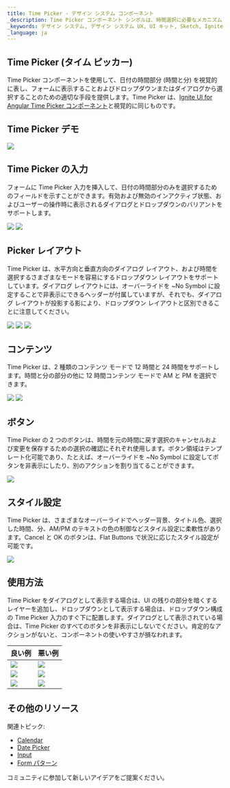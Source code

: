 ```yaml
---
title: Time Picker - デザイン システム コンポーネント
_description: Time Picker コンポーネント シンボルは、時間選択に必要なメカニズムを提供する時間のビジュアル表現として使用します。
_keywords: デザイン システム, デザイン システム UX, UI キット, Sketch, Ignite UI for Angular, Sketch to Angular, Angular, Angular デザイン システム, Sketch からコードをエクスポート, Angular 用のデザイン キット, Sketch HTML, Sketch to HTML, Sketch UI キット
_language: ja
---
```


## Time Picker (タイム ピッカー)

Time Picker コンポーネントを使用して、日付の時間部分 (時間と分) を視覚的に表し、フォームに表示することおよびドロップダウンまたはダイアログから選択することのための適切な手段を提供します。Time Picker は、[Ignite UI for Angular Time Picker コンポーネント](https://jp.infragistics.com/products/ignite-ui-angular/angular/components/time_picker.html)と視覚的に同じものです。

## Time Picker デモ

<img class="responsive-img" src="../images/timepicker_demo.png" srcset="../images/timepicker_demo@2x.png 2x" />

## Time Picker の入力

フォームに Time Picker 入力を挿入して、日付の時間部分のみを選択するためのフィールドを示すことができます。有効および無効のインアクティブ状態、およびユーザーの操作時に表示されるダイアログとドロップダウンのバリアントをサポートします。

<img class="responsive-img" src="../images/timepicker_enabled.png" srcset="../images/timepicker_enabled@2x.png 2x" />
<img class="responsive-img" src="../images/timepicker_disabled.png" srcset="../images/timepicker_disabled@2x.png 2x" />

## Picker レイアウト

Time Picker は、水平方向と垂直方向のダイアログ レイアウト、および時間を選択するさまざまなモードを容易にするドロップダウン レイアウトをサポートしています。ダイアログ レイアウトには、オーバーライドを ~No Symbol に設定することで非表示にできるヘッダーが付属していますが、それでも、ダイアログ レイアウトが投影する影により、ドロップダウン レイアウトと区別できることに注意してください。

<img class="responsive-img" src="../images/timepicker_horizontal.png" srcset="../images/timepicker_horizontal@2x.png 2x" />
<img class="responsive-img" src="../images/timepicker_vertical.png" srcset="../images/timepicker_vertical@2x.png 2x" />
<img class="responsive-img" src="../images/timepicker_dropdown.png" srcset="../images/timepicker_dropdown@2x.png 2x" />

## コンテンツ

Time Picker は、2 種類のコンテンツ モードで 12 時間と 24 時間をサポートします。時間と分の部分の他に 12 時間コンテンツ モードで AM と PM を選択できます。

<img class="responsive-img" src="../images/timepicker_dropdown.png" srcset="../images/timepicker_dropdown@2x.png 2x" />
<img class="responsive-img" src="../images/timepicker_24mode.png" srcset="../images/timepicker_24mode@2x.png 2x" />

## ボタン

Time Picker の 2 つのボタンは、時間を元の時間に戻す選択のキャンセルおよび変更を保存するための選択の確認にそれぞれ使用します。ボタン領域はテンプレート化可能であり、たとえば、オーバーライドを ~No Symbol に設定してボタンを非表示にしたり、別のアクションを割り当てることができます。

<img class="responsive-img" src="../images/timepicker_buttons.png" srcset="../images/timepicker_buttons@2x.png 2x" />

## スタイル設定

Time Picker は、さまざまなオーバーライドでヘッダー背景、タイトル色、選択した時間、分、AM/PM のテキストの色の制御などスタイル設定に柔軟性があります。Cancel と OK のボタンは、Flat Buttons で状況に応じたスタイル設定が可能です。

<img class="responsive-img" src="../images/timepicker_styling.png" srcset="../images/timepicker_styling@2x.png 2x" />

## 使用方法

Time Picker をダイアログとして表示する場合は、UI の残りの部分を暗くするレイヤーを追加し、ドロップダウンとして表示する場合は、ドロップダウン構成の Time Picker 入力のすぐ下に配置します。ダイアログとして表示されている場合は、Time Picker のすべてのボタンを非表示にしないでください。肯定的なアクションがないと、コンポーネントの使いやすさが損なわれます。

| 良い例                                                                                     |悪い例                                                                                      |
| -------------------------------------------------------------------------------------- | ------------------------------------------------------------------------------------------ |
| <img class="responsive-img" src="../images/timepicker_do1.png" srcset="../images/timepicker_do1@2x.png 2x" /> | <img class="responsive-img" src="../images/timepicker_dont1.png" srcset="../images/timepicker_dont1@2x.png 2x" /> |
| <img class="responsive-img" src="../images/timepicker_do3.png" srcset="../images/timepicker_do3@2x.png 2x" /> | <img class="responsive-img" src="../images/timepicker_dont3.png" srcset="../images/timepicker_dont3@2x.png 2x" /> |
| <img class="responsive-img" src="../images/timepicker_do2.png" srcset="../images/timepicker_do2@2x.png 2x" /> | <img class="responsive-img" src="../images/timepicker_dont2.png" srcset="../images/timepicker_dont2@2x.png 2x" /> |

## その他のリソース

関連トピック:

- [Calendar](calendar.md)
- [Date Picker](date-picker.md)
- [Input](input.md)
- [Form パターン](../patterns/form.md)
  <div class="divider--half"></div>

コミュニティに参加して新しいアイデアをご提案ください。


